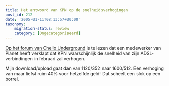 ```yaml
---
title: Het antwoord van KPN op de snelheidsverhogingen
post_id: 212
date: '2005-01-11T08:13:57+00:00'
taxonomy:
    migration-status: review
    category: [Ongecategoriseerd]
---
```

[Op het forum van Chello Underground](http://www.chelloo.com/forum/index.php?topic=8142.0) is te lezen dat een medewerker van Planet heeft verklapt dat KPN waarschijnlijk de snelheid van zijn ADSL-verbindingen in februari zal verhogen.

Mijn download/upload gaat dan van 1120/352 naar 1600/512. Een verhoging van maar liefst ruim 40% voor hetzelfde geld! Dat scheelt een slok op een borrel.